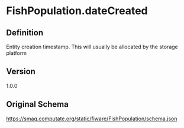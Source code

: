 # FishPopulation.dateCreated

## Definition
Entity creation timestamp. This will usually be allocated by the storage platform

## Version
1.0.0

## Original Schema
https://smaq.computate.org/static/fiware/FishPopulation/schema.json
